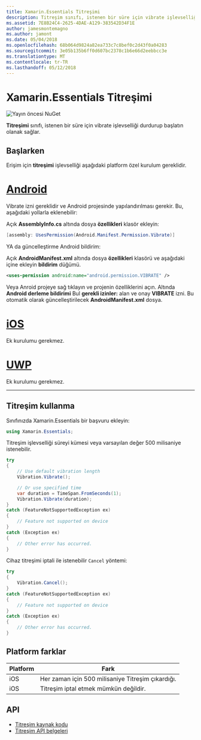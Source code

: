 ```yaml
---
title: Xamarin.Essentials Titreşimi
description: Titreşim sınıfı, istenen bir süre için vibrate işlevselliği durdurup başlatın olanak sağlar.
ms.assetid: 7E8B24C4-2625-4DAE-A129-383542D34F1E
author: jamesmontemagno
ms.author: jamont
ms.date: 05/04/2018
ms.openlocfilehash: 68b064d9824a82ea733c7c8bef0c2d43f0a04283
ms.sourcegitcommit: 3e05b135b6ff0d607bc2378c1b6e66d2eebbcc3e
ms.translationtype: MT
ms.contentlocale: tr-TR
ms.lasthandoff: 05/12/2018
---
```

# <a name="xamarinessentials-vibration"></a>Xamarin.Essentials Titreşimi

![Yayın öncesi NuGet](~/media/shared/pre-release.png)

**Titreşimi** sınıfı, istenen bir süre için vibrate işlevselliği durdurup başlatın olanak sağlar.

## <a name="getting-started"></a>Başlarken

Erişim için **titreşimi** işlevselliği aşağıdaki platform özel kurulum gereklidir.

# <a name="androidtabandroid"></a>[Android](#tab/android)

Vibrate izni gereklidir ve Android projesinde yapılandırılması gerekir. Bu, aşağıdaki yollarla eklenebilir:

Açık **AssemblyInfo.cs** altında dosya **özellikleri** klasör ekleyin:

```csharp
[assembly: UsesPermission(Android.Manifest.Permission.Vibrate)]
```

YA da güncelleştirme Android bildirim:

Açık **AndroidManifest.xml** altında dosya **özellikleri** klasörü ve aşağıdaki içine ekleyin **bildirim** düğümü.

```xml
<uses-permission android:name="android.permission.VIBRATE" />
```

Veya Anroid projeye sağ tıklayın ve projenin özelliklerini açın. Altında **Android derleme bildirimi** Bul **gerekli izinler:** alan ve onay **VIBRATE** izni. Bu otomatik olarak güncelleştirilecek **AndroidManifest.xml** dosya.

# <a name="iostabios"></a>[iOS](#tab/ios)

Ek kurulumu gerekmez.

# <a name="uwptabuwp"></a>[UWP](#tab/uwp)

Ek kurulumu gerekmez.

-----

## <a name="using-vibration"></a>Titreşim kullanma

Sınıfınızda Xamarin.Essentials bir başvuru ekleyin:

```csharp
using Xamarin.Essentials;
```

Titreşim işlevselliği süreyi kümesi veya varsayılan değer 500 milisaniye istenebilir.

```csharp
try
{
    // Use default vibration length
    Vibration.Vibrate();

    // Or use specified time
    var duration = TimeSpan.FromSeconds(1);
    Vibration.Vibrate(duration);
}
catch (FeatureNotSupportedException ex)
{
    // Feature not supported on device
}
catch (Exception ex)
{
    // Other error has occurred.
}
```

Cihaz titreşimi iptali ile istenebilir `Cancel` yöntemi:

```csharp
try
{
    Vibration.Cancel();
}
catch (FeatureNotSupportedException ex)
{
    // Feature not supported on device
}
catch (Exception ex)
{
    // Other error has occurred.
}
```

## <a name="platform-differences"></a>Platform farklar

| Platform | Fark |
| --- | --- |
| iOS | Her zaman için 500 milisaniye Titreşim çıkardığı. |
| iOS | Titreşim iptal etmek mümkün değildir. |

## <a name="api"></a>API

- [Titreşim kaynak kodu](https://github.com/xamarin/Essentials/tree/master/Xamarin.Essentials/Vibration)
- [Titreşim API belgeleri](xref:Xamarin.Essentials.Vibration)
